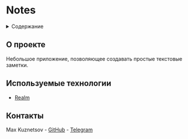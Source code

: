 # Notes

<div id="top"></div>


<details>
  <summary>Содержание</summary>
  <ol>
    <li>
      <a href="#о-проекте">О Проекте</a>
    </li>
    <li>
      <a href="#используемые-технологии">Используемые технологии</a>
    </li>
    <li>
      <a href="#контакты">Контакты</a>
    </li>
  </ol>
</details>


## О проекте

Небольшое приложение, позволяющее создавать простые текстовые заметки.

## Используемые технологии

* [Realm](https://realm.io)

## Контакты

Max Kuznetsov - [GitHub](https://github.com/Icerzack/) - [Telegram](https://t.me/maxalkuz/)
